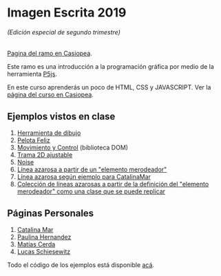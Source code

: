# Imagen Escrita 2019
###### (Edición especial de segundo trimestre)

[Pagina del ramo en Casiopea](https://wiki.ead.pucv.cl/Imagen_Escrita_2019_T2).

Este ramo es una introducción a la programación gráfica por medio de la herramienta [P5js](http://p5js.org).

En este curso aprenderás un poco de HTML, CSS y JAVASCRIPT. Ver la [página del curso en Casiopea](https://wiki.ead.pucv.cl/Imagen_Escrita_2019_T2).


## Ejemplos vistos en clase
1. [Herramienta de dibujo](/IE2019-T2/01-croquera/)
1. [Pelota Feliz](/IE2019-T2/02-pelota-feliz/)
1. [Movimiento y Control](/IE201-T2/03-dom-control/) (biblioteca DOM)
1. [Trama 2D ajustable](/IE2019-T2/04-trama-2D)
1. [Noise](/IE2019-T2/05a-noise)
1. [Línea azarosa a partir de un "elemento merodeador"](/IE2019-T2/05-linea-azarosa)
1. [Línea azarosa según ejemplo para CatalinaMar](/IE2019-T2/05b-linea-azarosa-cata)
1. [Colección de líneas azarosas a partir de la definición del "elemento merodeador" como una clase que se puede replicar](/IE2019-T2/06-linea-azarosa-array)

## Páginas Personales
1. [Catalina Mar](https://catalinamar.github.io/Imagen-Escrita/)
2. [Paulina Hernandez](https://Poleniher.github.io/zero/)
3. [Matías Cerda](https://draseart.github.io/ImagenEscrita/)
4. [Lucas Schiesewitz](https://lschiesewitz.github.io/ImagenEscrita/)


Todo el código de los ejemplos está disponible [acá](https://www.github.com/hspencer/IE2019).
